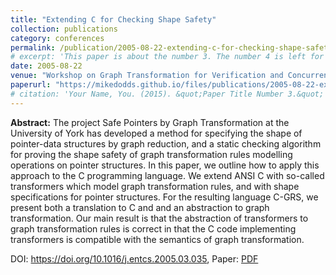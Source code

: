 ```yaml
---
title: "Extending C for Checking Shape Safety"
collection: publications
category: conferences
permalink: /publication/2005-08-22-extending-c-for-checking-shape-safety
# excerpt: 'This paper is about the number 3. The number 4 is left for future work.'
date: 2005-08-22
venue: "Workshop on Graph Transformation for Verification and Concurrency (GT-VC)"
paperurl: "https://mikedodds.github.io/files/publications/2005-08-22-extending-c-for-checking-shape-safety.pdf"
# citation: 'Your Name, You. (2015). &quot;Paper Title Number 3.&quot; <i>Journal 1</i>. 1(3).'
---
```


**Abstract:** The project Safe Pointers by Graph Transformation at the University of York has developed a method for specifying the shape of pointer-data structures by graph reduction, and a static checking algorithm for proving the shape safety of graph transformation rules modelling operations on pointer structures. In this paper, we outline how to apply this approach to the C programming language. We extend ANSI C with so-called transformers which model graph transformation rules, and with shape specifications for pointer structures. For the resulting language C-GRS, we present both a translation to C and and an abstraction to graph transformation. Our main result is that the abstraction of transformers to graph transformation rules is correct in that the C code implementing transformers is compatible with the semantics of graph transformation.

DOI: <https://doi.org/10.1016/j.entcs.2005.03.035>, Paper: [PDF](https://mikedodds.github.io/files/publications/2005-08-22-extending-c-for-checking-shape-safety.pdf)